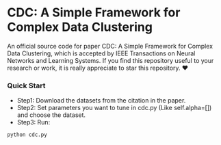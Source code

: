 # CDC: A Simple Framework for Complex Data Clustering


An official source code for paper CDC: A Simple Framework for Complex Data Clustering, which is accepted by IEEE Transactions on Neural Networks and Learning Systems. If you find this repository useful to your research or work, it is really appreciate to star this repository. ❤️

### Quick Start

- Step1: Download the datasets from the citation in the paper.
- Step2: Set parameters you want to tune in cdc.py (Like self.alpha=[]) and choose the dataset.
- Step3: Run:

```
python cdc.py
```
